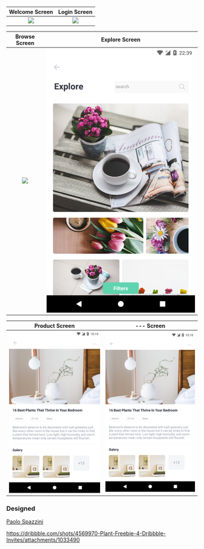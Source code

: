 
Welcome Screen            |  Login Screen
:-------------------------:|:-------------------------:
![](./resource/images/welcome.png) |  ![](./resource/images/login.png)

Browse Screen            |  Explore Screen
:-------------------------:|:-------------------------:
![](./resource/images/browse.png) |  ![](./resource/images/explore.png)

Product Screen            |  ---  Screen
:-------------------------:|:-------------------------:
![](./resource/images/product.png) |  ![](./resource/images/product.png)
### Designed

[Paolo Spazzini](https://dribbble.com/paolospazzini)

https://dribbble.com/shots/4569970-Plant-Freebie-4-Dribbble-Invites/attachments/1033490